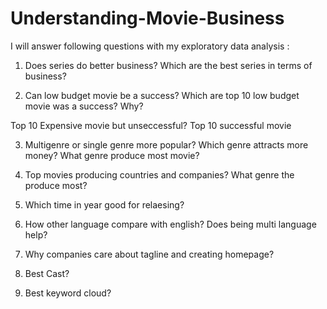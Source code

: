 # Understanding-Movie-Business

I will answer following questions with my exploratory data analysis : 


1) Does series do better business? Which are the best series in terms of business?

2) Can low budget movie be a success? Which are top 10 low budget movie was a success? Why? 

Top 10 Expensive movie but unseccessful?
Top 10 successful movie

3) Multigenre or single genre more popular? Which genre attracts more money? What genre produce most movie? 

4) Top movies producing countries and companies? What genre the produce most?

5) Which time in year good for relaesing?

6) How other language compare with english? Does being multi language help?

7) Why companies care about tagline and creating homepage?

8) Best Cast? 

9) Best keyword cloud?

